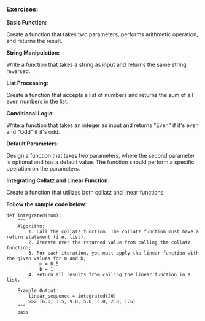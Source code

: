 ### Exercises:

**Basic Function:**


Create a function that takes two parameters, performs arithmetic operation, and returns the result.


**String Manipulation:**


Write a function that takes a string as input and returns the same string reversed.


**List Processing:**

Create a function that accepts a list of numbers and returns the sum of all even numbers in the list.


**Conditional Logic:**


Write a function that takes an integer as input and returns "Even" if it's even and "Odd" if it's odd.


**Default Parameters:**


Design a function that takes two parameters, where the second parameter is optional and has a default value. The function should perform a specific operation on the parameters.


**Integrating Collatz and Linear Function:**



Create a function that utilizes both collatz and linear functions.


**Follow the sample code below:**
```
def integrated(num):
    """
    Algorithm:
        1. Call the collatz function. The collatz function must have a return statement (i.e, list).
        2. Iterate over the returned value from calling the collatz function;
        3. For each iteration, you must apply the linear function with the given values for m and b;
            m = 0.5
            b = 1
        4. Return all results from calling the linear function in a list.

    Example Output:
        linear_sequence = integrated(20)
        >>> [6.0, 3.5, 9.0, 5.0, 3.0, 2.0, 1.5]
    """
    pass
```

